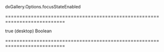 <!--id-->dxGallery.Options.focusStateEnabled<!--/id-->
===========================================================================
<!--default-->true (desktop)<!--/default-->
<!--type-->Boolean<!--/type-->
===========================================================================

